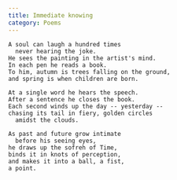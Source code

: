 ```yaml
---
title: Immediate knowing
category: Poems
---
```


    A soul can laugh a hundred times
      never hearing the joke.
    He sees the painting in the artist's mind.
    In each pen he reads a book.
    To him, autumn is trees falling on the ground,
    and spring is when children are born.

    At a single word he hears the speech.
    After a sentence he closes the book.
    Each second winds up the day -- yesterday --
    chasing its tail in fiery, golden circles
      amidst the clouds.

    As past and future grow intimate
      before his seeing eyes,
    he draws up the sofreh of Time,
    binds it in knots of perception,
    and makes it into a ball, a fist,
    a point.


